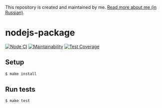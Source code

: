 This repository is created and maintained by me. [Read more about me (in Russian)](https://vk.com/gleb260791).
##
# nodejs-package

[![Node CI](https://github.com/sollerias/pet_proj_back/workflows/Node%20CI/badge.svg)](https://github.com/sollerias/pet_proj_back/actions)
[![Maintainability](https://api.codeclimate.com/v1/badges/44da8d4c2e4347a0ca70/maintainability)](https://codeclimate.com/github/sollerias/pet_proj_back/maintainability)
[![Test Coverage](https://api.codeclimate.com/v1/badges/44da8d4c2e4347a0ca70/test_coverage)](https://codeclimate.com/github/sollerias/pet_proj_back/test_coverage)

## Setup

```sh
$ make install
```

## Run tests

```sh
$ make test
```